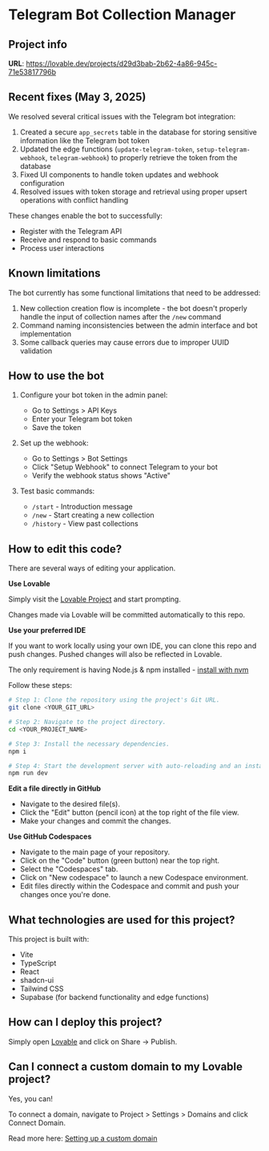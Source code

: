 
# Telegram Bot Collection Manager

## Project info

**URL**: https://lovable.dev/projects/d29d3bab-2b62-4a86-945c-71e53817796b

## Recent fixes (May 3, 2025)

We resolved several critical issues with the Telegram bot integration:

1. Created a secure `app_secrets` table in the database for storing sensitive information like the Telegram bot token
2. Updated the edge functions (`update-telegram-token`, `setup-telegram-webhook`, `telegram-webhook`) to properly retrieve the token from the database
3. Fixed UI components to handle token updates and webhook configuration
4. Resolved issues with token storage and retrieval using proper upsert operations with conflict handling

These changes enable the bot to successfully:
- Register with the Telegram API
- Receive and respond to basic commands
- Process user interactions

## Known limitations

The bot currently has some functional limitations that need to be addressed:

1. New collection creation flow is incomplete - the bot doesn't properly handle the input of collection names after the `/new` command
2. Command naming inconsistencies between the admin interface and bot implementation
3. Some callback queries may cause errors due to improper UUID validation

## How to use the bot

1. Configure your bot token in the admin panel:
   - Go to Settings > API Keys
   - Enter your Telegram bot token
   - Save the token

2. Set up the webhook:
   - Go to Settings > Bot Settings
   - Click "Setup Webhook" to connect Telegram to your bot
   - Verify the webhook status shows "Active"

3. Test basic commands:
   - `/start` - Introduction message
   - `/new` - Start creating a new collection
   - `/history` - View past collections

## How to edit this code?

There are several ways of editing your application.

**Use Lovable**

Simply visit the [Lovable Project](https://lovable.dev/projects/d29d3bab-2b62-4a86-945c-71e53817796b) and start prompting.

Changes made via Lovable will be committed automatically to this repo.

**Use your preferred IDE**

If you want to work locally using your own IDE, you can clone this repo and push changes. Pushed changes will also be reflected in Lovable.

The only requirement is having Node.js & npm installed - [install with nvm](https://github.com/nvm-sh/nvm#installing-and-updating)

Follow these steps:

```sh
# Step 1: Clone the repository using the project's Git URL.
git clone <YOUR_GIT_URL>

# Step 2: Navigate to the project directory.
cd <YOUR_PROJECT_NAME>

# Step 3: Install the necessary dependencies.
npm i

# Step 4: Start the development server with auto-reloading and an instant preview.
npm run dev
```

**Edit a file directly in GitHub**

- Navigate to the desired file(s).
- Click the "Edit" button (pencil icon) at the top right of the file view.
- Make your changes and commit the changes.

**Use GitHub Codespaces**

- Navigate to the main page of your repository.
- Click on the "Code" button (green button) near the top right.
- Select the "Codespaces" tab.
- Click on "New codespace" to launch a new Codespace environment.
- Edit files directly within the Codespace and commit and push your changes once you're done.

## What technologies are used for this project?

This project is built with:

- Vite
- TypeScript
- React
- shadcn-ui
- Tailwind CSS
- Supabase (for backend functionality and edge functions)

## How can I deploy this project?

Simply open [Lovable](https://lovable.dev/projects/d29d3bab-2b62-4a86-945c-71e53817796b) and click on Share -> Publish.

## Can I connect a custom domain to my Lovable project?

Yes, you can!

To connect a domain, navigate to Project > Settings > Domains and click Connect Domain.

Read more here: [Setting up a custom domain](https://docs.lovable.dev/tips-tricks/custom-domain#step-by-step-guide)

